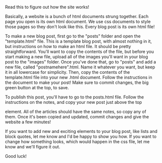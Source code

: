Read this to figure out how the site works!

Basically, a website is a bunch of html documents strung together. Each page you open is its own html document. We use css documents to style those pages so they don't look like this. Every blog post is its own html file!

To make a new blog post, first go to the "posts" folder and open the "template.html" file. This is a template blog post, with almost nothing in it, but instructions on how to make an html file. It should be pretty straightforward. You'll want to copy the contents of the file, but before you start making a new file, upload all of the images you'll want in your blog post to the "images" folder. Once you've done that, go to "posts" and add a new file, called "postnamehere".html. Name it whatever you want, but keep it in all lowercase for simplicity. Then, copy the contents of the template.html file into your new .html document. Follow the instructions in the document to make your post! Make sure to commit changes, the big green button at the top, to save.

To publish this post, you'll have to go to the posts.html file. Follow the instructions on the notes, and copy your new post just above the top <article></article> element. All of the articles should have the same notes, so copy any of them. Once it's been copied and updated, commit changes and give the website a few minutes!

If you want to add new and exciting elements to your blog post, like lists and block quotes, let me know and I'd be happy to show you how. If you want to change how something looks, which would happen in the css file, let me know and we'll figure it out.

Good luck!
